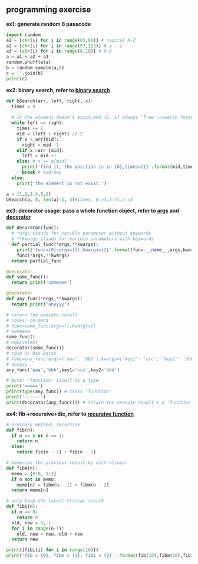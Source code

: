 ## programming exercise

**ex1: generate random 8 passcode**

```python
import random
a1 = [chr(i) for i in range(65,91)] # capital A-Z
a2 = [chr(i) for i in range(97,123)] # a - z
a3 = [str(i) for i in range(0,10)] # 0-9
a = a1 + a2 + a3
random.shuffle(a)
b = random.sample(a,8)
c = ''.join(b)
print(c)
```

**ex2: binary search, refer to [binary search](https://www.geeksforgeeks.org/binary-search/)**

```python
def bSearch(arr, left, right, x):
  times = 0
  
  # if the element doesn't exist,end it. if always 'True'->search forever 
  while left <= right:
    times += 1
    mid = (left + right) // 2
    if x < arr[mid]:
      right = mid -1
    elif x >arr [mid]:
      left = mid +1
    else: # x == a[mid]
      print('find it, the position is in {0},times={1}'.format(mid,times))
      break # end key
  else:
    print('the element is not exist.')

a = [1,2,3,4,5,8] 
bSearch(a, 0, len(a)-1, 4)#times: 8->3,3->1,4->3
```

**ex3: decorator usage: pass a whole function object, refer to [args](https://www.geeksforgeeks.org/args-kwargs-python/) and [decorator](https://www.geeksforgeeks.org/decorators-in-python/)**

```python
def decorator(func):
  # *args stands for varible parameter without keywords
  # **kwargs stands for varible parameters with keywords
  def partial_func(*args,**kwargs):    
    print('func={0}:args={1},kwargs={2}'.format(func.__name__,args,kwargs))
    func(*args,**kwargs)
  return partial_func

@decorator
def some_func():
  return print('someeee')

@decorator
def any_func(*args,**kwargs):
  return print("anyyyy")

# return the execute result
# case1: no para
# func=some_func:args=(),kwargs={}
# someeee
some_func()
# equivalent
decorator(some_func())
# case 2: has paras. 
# func=any_func:args=('aaa', 'bbb'),kwargs={'key1': 'ccc', 'key2': 'ddd'}
# anyyyy
any_func('aaa','bbb',key1='ccc',key2='ddd')

# Note: 'function' itself is a type
print('=====')
print(type(any_func)) # class 'function'
print('~~~~~~')
print(decorator(any_func())) # return the execute result + a 'function'
```

**ex4: fib->recursive+dic, refer to [recursive function](https://www.python-course.eu/python3_recursive_functions.php)**

```python
# ordinary method: recursive
def fib(n):
  if n == 0 or n == 1:
    return n
  else:
    return fib(n - 1) + fib(n - 2)

# memorize the previous result by dict->linear
def fibm(n):
  memo = {0:0, 1:1}
  if n not in memo:
    memo[n] = fibm(n - 1) + fibm(n - 2)
  return memo[n]

# only keep the latest->linear search
def fibi(n):
  if n == 0:
    return 0
  old, new = 0, 1
  for i in range(n-1):
    old, new = new, old + new
  return new

print([fibi(i) for i in range(10)])
print('fib = {0}, fibm = {1}, fibi = {2} '.format(fib(10),fibm(10),fibi(10)))
```
